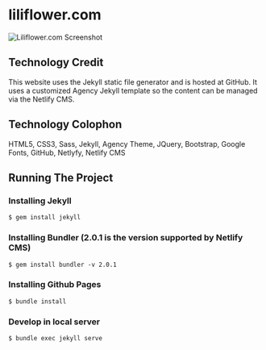 # liliflower.com

![Liliflower.com Screenshot](https://raw.githubusercontent.com/melvitax/liliflower.com/master/_screenshot.jpg "Liliflower.com")

## Technology Credit
This website uses the Jekyll static file generator and is hosted at GitHub. It uses a customized Agency Jekyll template so the content can be managed via the Netlify CMS.

## Technology Colophon
HTML5, CSS3, Sass, Jekyll, Agency Theme, JQuery, Bootstrap, Google Fonts, GitHub, Netlyfy, Netlify CMS

## Running The Project

### Installing Jekyll
```
$ gem install jekyll
```

### Installing Bundler (2.0.1 is the version supported by Netlify CMS)
```
$ gem install bundler -v 2.0.1
```

### Installing Github Pages
```
$ bundle install
```

### Develop in local server
```
$ bundle exec jekyll serve
```
